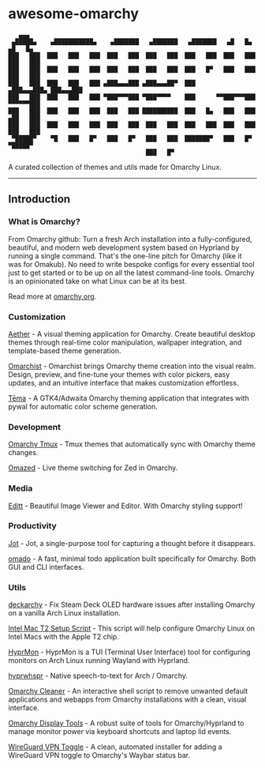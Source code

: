 # awesome-omarchy

```
   ▄▄▄
 ▄█████▄    ▄███████████▄    ▄███████   ▄███████   ▄███████   ▄█   █▄    ▄█   █▄
███   ███  ███   ███   ███  ███   ███  ███   ███  ███   ███  ███   ███  ███   ███
███   ███  ███   ███   ███  ███   ███  ███   ███  ███   █▀   ███   ███  ███   ███
███   ███  ███   ███   ███ ▄███▄▄▄███ ▄███▄▄▄██▀  ███       ▄███▄▄▄███▄ ███▄▄▄███
███   ███  ███   ███   ███ ▀███▀▀▀███ ▀███▀▀▀▀    ███      ▀▀███▀▀▀███  ▀▀▀▀▀▀███
███   ███  ███   ███   ███  ███   ███ ██████████  ███   █▄   ███   ███  ▄██   ███
███   ███  ███   ███   ███  ███   ███  ███   ███  ███   ███  ███   ███  ███   ███
 ▀█████▀    ▀█   ███   █▀   ███   █▀   ███   ███  ███████▀   ███   █▀    ▀█████▀
                                       ███   █▀
```
A curated collection of themes and utils made for Omarchy Linux.

---



## Introduction

### What is Omarchy?
From Omarchy github:
Turn a fresh Arch installation into a fully-configured, beautiful, and modern web development system based on Hyprland by running a single command. That's the one-line pitch for Omarchy (like it was for Omakub). No need to write bespoke configs for every essential tool just to get started or to be up on all the latest command-line tools. Omarchy is an opinionated take on what Linux can be at its best.

Read more at [omarchy.org](https://omarchy.org).



### Customization

[Aether](https://github.com/bjarneo/aether) - A visual theming application for Omarchy. Create beautiful desktop themes through real-time color manipulation, wallpaper integration, and template-based theme generation.

[Omarchist](https://github.com/tahayvr/omarchist) - Omarchist brings Omarchy theme creation into the visual realm. Design, preview, and fine-tune your themes with color pickers, easy updates, and an intuitive interface that makes customization effortless.

[Tēma](https://github.com/bjarneo/tema) - A GTK4/Adwaita Omarchy theming application that integrates with pywal for automatic color scheme generation.

### Development

[Omarchy Tmux](https://github.com/joaofelipegalvao/omarchy-tmux) - Tmux themes that automatically sync with Omarchy theme changes.

[Omazed](https://github.com/APS6/omazed) - Live theme switching for Zed in Omarchy.

### Media

[Editt](https://github.com/mirarr-app/editt) - Beautiful Image Viewer and Editor. With Omarchy styling support! 

### Productivity

[Jot](https://github.com/bjarneo/omarchy-jot) - Jot, a single-purpose tool for capturing a thought before it disappears.

[omado](https://github.com/ejuro/omado) - A fast, minimal todo application built specifically for Omarchy. Both GUI and CLI interfaces.

### Utils

[deckarchy](https://github.com/aorumbayev/deckarchy) - Fix Steam Deck OLED hardware issues after installing Omarchy on a vanilla Arch Linux installation.

[Intel Mac T2 Setup Script](https://github.com/adrianjean/omarchyt2) - This script will help configure Omarchy Linux on Intel Macs with the Apple T2 chip.

[HyprMon](https://github.com/erans/hyprmon) - HyprMon is a TUI (Terminal User Interface) tool for configuring monitors on Arch Linux running Wayland with Hyprland.

[hyprwhspr](https://github.com/goodroot/hyprwhspr) - Native speech-to-text for Arch / Omarchy.

[Omarchy Cleaner](https://github.com/maxart/omarchy-cleaner) - An interactive shell script to remove unwanted default applications and webapps from Omarchy installations with a clean, visual interface.

[Omarchy Display Tools](https://github.com/daurydicaprio/omarchy-monitor-toggle) - A robust suite of tools for Omarchy/Hyprland to manage monitor power via keyboard shortcuts and laptop lid events. 

[WireGuard VPN Toggle](https://github.com/JacobusXIII/omarchy-wireguard-vpn-toggle) - A clean, automated installer for adding a WireGuard VPN toggle to Omarchy's Waybar status bar.
